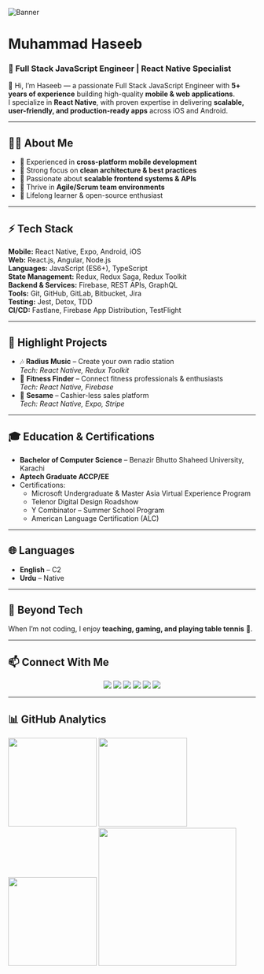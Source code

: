 ![Banner](https://user-images.githubusercontent.com/42865210/164467407-c5bc59de-1c4f-4c62-9a41-4834395abe98.png)

# Muhammad Haseeb  
### 🚀 Full Stack JavaScript Engineer | React Native Specialist  

👋 Hi, I’m Haseeb — a passionate Full Stack JavaScript Engineer with **5+ years of experience** building high-quality **mobile & web applications**.  
I specialize in **React Native**, with proven expertise in delivering **scalable, user-friendly, and production-ready apps** across iOS and Android.  

---

## 🧑‍💻 About Me
- 🔹 Experienced in **cross-platform mobile development**
- 🔹 Strong focus on **clean architecture & best practices**
- 🔹 Passionate about **scalable frontend systems & APIs**
- 🔹 Thrive in **Agile/Scrum team environments**
- 🔹 Lifelong learner & open-source enthusiast  

---

## ⚡ Tech Stack
**Mobile:** React Native, Expo, Android, iOS  
**Web:** React.js, Angular, Node.js  
**Languages:** JavaScript (ES6+), TypeScript  
**State Management:** Redux, Redux Saga, Redux Toolkit  
**Backend & Services:** Firebase, REST APIs, GraphQL  
**Tools:** Git, GitHub, GitLab, Bitbucket, Jira  
**Testing:** Jest, Detox, TDD  
**CI/CD:** Fastlane, Firebase App Distribution, TestFlight  

---

## 📂 Highlight Projects
- 🎶 **Radius Music** – Create your own radio station  
  *Tech: React Native, Redux Toolkit*  
- 💪 **Fitness Finder** – Connect fitness professionals & enthusiasts  
  *Tech: React Native, Firebase*  
- 🛒 **Sesame** – Cashier-less sales platform  
  *Tech: React Native, Expo, Stripe*  

---

## 🎓 Education & Certifications
- **Bachelor of Computer Science** – Benazir Bhutto Shaheed University, Karachi  
- **Aptech Graduate ACCP/EE**  
- Certifications:  
  - Microsoft Undergraduate & Master Asia Virtual Experience Program  
  - Telenor Digital Design Roadshow  
  - Y Combinator – Summer School Program  
  - American Language Certification (ALC)  

---

## 🌐 Languages
- **English** – C2  
- **Urdu** – Native  

---

## 🏓 Beyond Tech
When I’m not coding, I enjoy **teaching, gaming, and playing table tennis** 🏓.  

---

## 📫 Connect With Me
<div align="center">
  <a href="https://www.linkedin.com/in/haseebnk/"><img src="https://img.shields.io/badge/LinkedIn-0077B5?style=for-the-badge&logo=linkedin&logoColor=white"/></a>
  <a href="mailto:haseebnk37@gmail.com"><img src="https://img.shields.io/badge/Email-D14836?style=for-the-badge&logo=gmail&logoColor=white"/></a>
  <a href="https://github.com/haseebnk"><img src="https://img.shields.io/badge/GitHub-000?style=for-the-badge&logo=github&logoColor=white"/></a>
  <a href="https://twitter.com/haseebnk"><img src="https://img.shields.io/badge/Twitter-1DA1F2?style=for-the-badge&logo=twitter&logoColor=white"/></a>
  <a href="https://gitlab.com/haseebnk37"><img src="https://img.shields.io/badge/GitLab-FC6D26?style=for-the-badge&logo=gitlab&logoColor=white"/></a>
  <a href="https://www.instagram.com/haseeb__nk"><img src="https://img.shields.io/badge/Instagram-E4405F?style=for-the-badge&logo=instagram&logoColor=white"/></a>
</div>  

---

## 📊 GitHub Analytics



  <!-- GitHub Stats -->
  <img src="https://github-readme-stats.vercel.app/api?username=haseebnk&show_icons=true&theme=radical&hide_border=true&count_private=true" height="180"/>

  <!-- Streak Stats -->
  <img src="https://streak-stats.demolab.com?user=haseebnk&theme=radical&hide_border=true" height="180"/>

  <!-- Top Languages -->
  <img src="https://github-readme-stats.vercel.app/api/top-langs/?username=haseebnk&layout=compact&theme=radical&hide_border=true" height="180"/>

  <!-- Contribution Graph -->
  <img src="https://github-readme-activity-graph.vercel.app/graph?username=haseebnk&theme=radical&hide_border=true&area=true" height="280"/>



